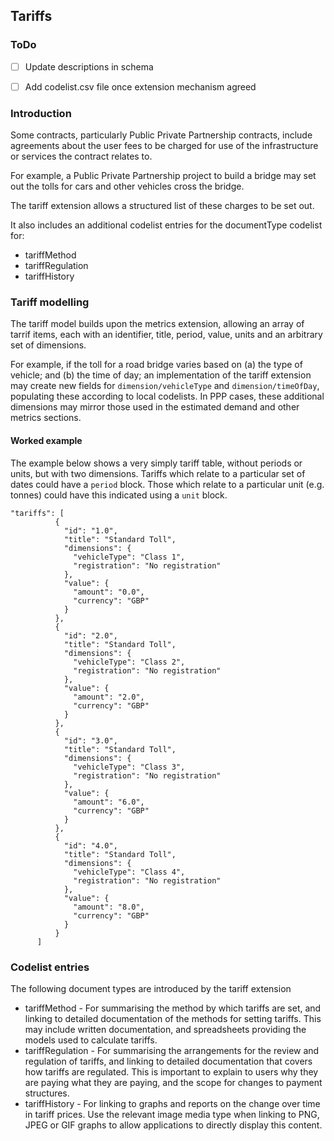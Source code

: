 ## Tariffs 

### ToDo

* [ ] Update descriptions in schema
* [ ] Add codelist.csv file once extension mechanism agreed


### Introduction
Some contracts, particularly Public Private Partnership contracts, include agreements about the user fees to be charged for use of the infrastructure or services the contract relates to.

For example, a Public Private Partnership project to build a bridge may set out the tolls for cars and other vehicles cross the bridge.

The tariff extension allows a structured list of these charges to be set out.

It also includes an additional codelist entries for the documentType codelist for:

* tariffMethod
* tariffRegulation
* tariffHistory

### Tariff modelling

The tariff model builds upon the metrics extension, allowing an array of tarrif items, each with an identifier, title, period, value, units and an arbitrary set of dimensions. 

For example, if the toll for a road bridge varies based on (a) the type of vehicle; and (b) the time of day; an implementation of the tariff extension may create new fields for ```dimension/vehicleType``` and ```dimension/timeOfDay```, populating these according to local codelists. In PPP cases, these additional dimensions may mirror those used in the estimated demand and other metrics sections.

#### Worked example

The example below shows a very simply tariff table, without periods or units, but with two dimensions. Tariffs which relate to a particular set of dates could have a ```period``` block. Those which relate to a particular unit (e.g. tonnes) could have this indicated using a ```unit``` block. 

```
"tariffs": [
          {
            "id": "1.0",
            "title": "Standard Toll",
            "dimensions": {
              "vehicleType": "Class 1",
              "registration": "No registration"
            },
            "value": {
              "amount": "0.0",
              "currency": "GBP"
            }
          },
          {
            "id": "2.0",
            "title": "Standard Toll",
            "dimensions": {
              "vehicleType": "Class 2",
              "registration": "No registration"
            },
            "value": {
              "amount": "2.0",
              "currency": "GBP"
            }
          },
          {
            "id": "3.0",
            "title": "Standard Toll",
            "dimensions": {
              "vehicleType": "Class 3",
              "registration": "No registration"
            },
            "value": {
              "amount": "6.0",
              "currency": "GBP"
            }
          },
          {
            "id": "4.0",
            "title": "Standard Toll",
            "dimensions": {
              "vehicleType": "Class 4",
              "registration": "No registration"
            },
            "value": {
              "amount": "8.0",
              "currency": "GBP"
            }
          }
      ]
```


### Codelist entries

The following document types are introduced by the tariff extension

* tariffMethod - For summarising the method by which tariffs are set, and linking to detailed documentation of the methods for setting tariffs. This may include written documentation, and spreadsheets providing the models used to calculate tariffs. 
* tariffRegulation - For summarising the arrangements for the review and regulation of tariffs, and linking to detailed documentation that covers how tariffs are regulated. This is important to explain to users why they are paying what they are paying, and the scope for changes to payment structures.
* tariffHistory - For linking to graphs and reports on the change over time in tariff prices. Use the relevant image media type when linking to PNG, JPEG or GIF graphs to allow applications to directly display this content. 
